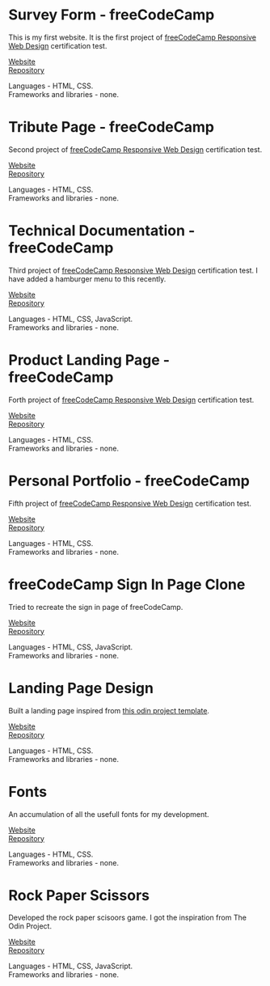 # Survey Form - freeCodeCamp

This is my first website. It is the first project of <a href="https://www.freecodecamp.org/learn/2022/responsive-web-design/">freeCodeCamp Responsive Web Design</a> certification test.

[Website](https://shubha360.github.io/freeCodeCamp-survey-form/)
<br>
[Repository](https://github.com/shubha360/freeCodeCamp-survey-form)

Languages - HTML, CSS.
<br>
Frameworks and libraries - none.

# Tribute Page - freeCodeCamp

Second project of <a href="https://www.freecodecamp.org/learn/2022/responsive-web-design/">freeCodeCamp Responsive Web Design</a> certification test.

[Website](https://shubha360.github.io/freeCodeCamp-tribute-page/)
<br>
[Repository](https://github.com/shubha360/freeCodeCamp-tribute-page)

Languages - HTML, CSS.
<br>
Frameworks and libraries - none.

# Technical Documentation - freeCodeCamp

Third project of <a href="https://www.freecodecamp.org/learn/2022/responsive-web-design/">freeCodeCamp Responsive Web Design</a> certification test. I have added a hamburger menu to this recently.

[Website](https://shubha360.github.io/freeCodeCamp-technical-doc/)
<br>
[Repository](https://github.com/shubha360/freeCodeCamp-technical-doc)

Languages - HTML, CSS, JavaScript.
<br>
Frameworks and libraries - none.

# Product Landing Page - freeCodeCamp

Forth project of <a href="https://www.freecodecamp.org/learn/2022/responsive-web-design/">freeCodeCamp Responsive Web Design</a> certification test.

[Website](https://shubha360.github.io/freeCodeCamp-landing-page/)
<br>
[Repository](https://github.com/shubha360/freeCodeCamp-landing-page)

Languages - HTML, CSS.
<br>
Frameworks and libraries - none.

# Personal Portfolio - freeCodeCamp

Fifth project of <a href="https://www.freecodecamp.org/learn/2022/responsive-web-design/">freeCodeCamp Responsive Web Design</a> certification test.

[Website](https://shubha360.github.io/freecodecamp-portfolio/)
<br>
[Repository](https://github.com/shubha360/freecodecamp-portfolio)

Languages - HTML, CSS.
<br>
Frameworks and libraries - none.

# freeCodeCamp Sign In Page Clone

Tried to recreate the sign in page of freeCodeCamp.

[Website](https://shubha360.github.io/fcc-sign-in-page/)
<br>
[Repository](https://github.com/shubha360/fcc-sign-in-page)

Languages - HTML, CSS, JavaScript.
<br>
Frameworks and libraries - none.

# Landing Page Design

Built a landing page inspired from <a href="https://cdn.statically.io/gh/TheOdinProject/curriculum/81a5d553f4073e593d23a6ab00d50eef8620796d/foundations/html_css/project/imgs/01.png">this odin project template</a>.

[Website](https://shubha360.github.io/odin-landing-page/)
<br>
[Repository](https://github.com/shubha360/odin-landing-page)

Languages - HTML, CSS.
<br>
Frameworks and libraries - none.

# Fonts

An accumulation of all the usefull fonts for my development.

[Website](https://shubha360.github.io/all-fonts/)
<br>
[Repository](https://github.com/shubha360/all-fonts)

Languages - HTML, CSS.
<br>
Frameworks and libraries - none.

# Rock Paper Scissors

Developed the rock paper scisoors game. I got the inspiration from The Odin Project.

[Website](https://shubha360.github.io/rock-paper-scissors/)
<br>
[Repository](https://github.com/shubha360/rock-paper-scissors)

Languages - HTML, CSS, JavaScript.
<br>
Frameworks and libraries - none.
